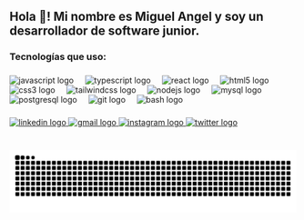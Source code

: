 <h2 align="left">Hola 👋! Mi nombre es Miguel Angel y soy un desarrollador de software  junior.</h2>

###

<h3 align="left">Tecnologías que uso:</h3>

###

<div align="left">
    <img src="https://cdn.jsdelivr.net/gh/devicons/devicon/icons/javascript/javascript-original.svg" style="height:30px;" alt="javascript logo"  />
    <img width="12" />
    <img src="https://cdn.jsdelivr.net/gh/devicons/devicon/icons/typescript/typescript-original.svg" style="height:30px;" alt="typescript logo"  />
    <img width="12" />
    <img src="https://cdn.jsdelivr.net/gh/devicons/devicon/icons/react/react-original.svg" style="height:30px;" alt="react logo"  />
    <img width="12" />
    <img src="https://cdn.jsdelivr.net/gh/devicons/devicon/icons/html5/html5-original.svg" style="height:30px;" alt="html5 logo"  />
    <img width="12" />
    <img src="https://cdn.jsdelivr.net/gh/devicons/devicon/icons/css3/css3-original.svg" style="height:30px;" alt="css3 logo"  />
    <img width="12" />
    <img src="https://cdn.simpleicons.org/tailwindcss/06B6D4" style="height:30px;" alt="tailwindcss logo"  />
    <img width="12" />
    <img src="https://cdn.jsdelivr.net/gh/devicons/devicon/icons/nodejs/nodejs-original.svg" style="height:30px;" alt="nodejs logo"  />
    <img width="12" />
    <img src="https://cdn.jsdelivr.net/gh/devicons/devicon/icons/mysql/mysql-original.svg" style="height:30px;" alt="mysql logo"  />
    <img width="12" />
    <img src="https://cdn.jsdelivr.net/gh/devicons/devicon/icons/postgresql/postgresql-original.svg" style="height:30px;" alt="postgresql logo"  />
    <img width="12" />
    <img src="https://cdn.jsdelivr.net/gh/devicons/devicon/icons/git/git-original.svg" style="height:30px;" alt="git logo"  />
    <img width="12" />
    <img src="https://cdn.jsdelivr.net/gh/devicons/devicon/icons/bash/bash-original.svg"  style="height:30px;" alt="bash logo"  />
</div>

###

<div align="left">
    <a href="https://linkedin.com/in/miguel-angel-alzate-60b612337" target="_blank">
        <img src="https://img.shields.io/static/v1?message=LinkedIn&logo=linkedin&label=&color=0077B5&logoColor=white&labelColor=&style=for-the-badge" height="35" alt="linkedin logo"  />
    </a>
    <a href="mailto:miguelangel4817@gmail.com" target="_blank">
        <img src="https://img.shields.io/static/v1?message=Gmail&logo=gmail&label=&color=D14836&logoColor=white&labelColor=&style=for-the-badge" height="35" alt="gmail logo"  />
    </a>
    <a href="https://instagram.com/alzatezzz_" target="_blank">
        <img src="https://img.shields.io/static/v1?message=Instagram&logo=instagram&label=&color=E4405F&logoColor=white&labelColor=&style=for-the-badge" height="35" alt="instagram logo"  />
    </a>
    <a href="https://x.com/MiguelAlzatezzz" target="_blank">
        <img src="https://img.shields.io/static/v1?message=Twitter&logo=twitter&label=&color=1DA1F2&logoColor=white&labelColor=&style=for-the-badge" height="35" alt="twitter logo"  />
    </a>
</div>

###

<br clear="both">

<img src="https://raw.githubusercontent.com/Miguel-Alzate/Miguel-Alzate/output/snake.svg" alt="Snake animation" />

###
